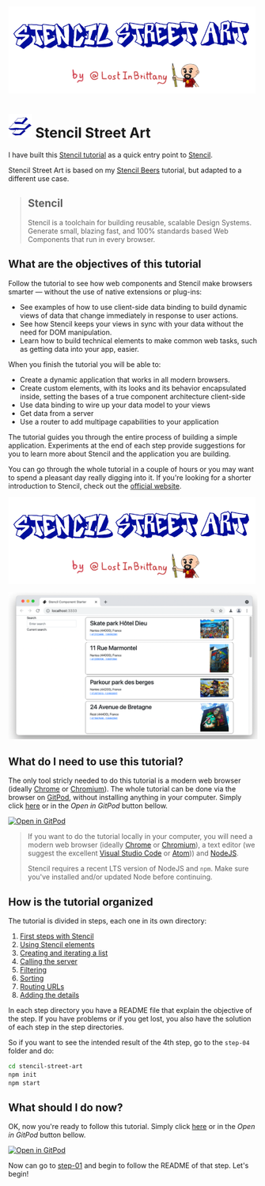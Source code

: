 
![Logo](./img/logo-500px.png)

# ![Stencil Street Art icon](./img/logo-48px.png)  Stencil Street Art

I have built this [Stencil tutorial](https://github.com/LostInBrittany/stencil-street-art) as a quick entry point to [Stencil](https://stenciljs.com/). 

Stencil Street Art is based on my [Stencil Beers](https://github.com/LostInBrittany/stencil-beers) tutorial, but adapted to a different use case. 

> ## Stencil
> Stencil is a toolchain for building reusable, scalable Design Systems. Generate small, blazing fast, and 100% standards based Web Components that run in every browser.


## What are the objectives of this tutorial

Follow the tutorial to see how web components and Stencil make browsers smarter — without the use of native extensions or plug-ins:

+ See examples of how to use client-side data binding to build dynamic views of data that change immediately in response to user actions.
+ See how Stencil keeps your views in sync with your data without the need for DOM manipulation.
+ Learn how to build technical elements to make common web tasks, such as getting data into your app, easier.

When you finish the tutorial you will be able to:

+ Create a dynamic application that works in all modern browsers.
+ Create custom elements, with its looks and its behavior encapsulated inside, setting the bases of a true component architecture client-side
+ Use data binding to wire up your data model to your views
+ Get data from a server
+ Use a router to add multipage capabilities to your application

The tutorial guides you through the entire process of building a simple application. Experiments at the end of each step provide suggestions for you to learn more about Stencil and the application you are building.

You can go through the whole tutorial in a couple of hours or you may want to spend a pleasant day really digging into it. If you're looking for a shorter introduction to Stencil, check out the [official website](https://stenciljs.com/).


![Logo](./img/logo-500px.png)

![Screenshot](./img/step-00-01.png)  


## What do I need to use this tutorial?

The only tool stricly needed to do this tutorial is a modern web browser (ideally [Chrome](https://www.google.com/chrome/) or [Chromium](https://www.chromium.org/)). The whole tutorial can be done via the browser on [GitPod](https://gitpod.io), without installing anything in your computer. Simply click [here](https://gitpod.io/#https://github.com/LostInBrittany/stencil-street-art) or in the *Open in GitPod* button bellow. 

[![Open in GitPod](https://gitpod.io/button/open-in-gitpod.svg)](https://gitpod.io/#https://github.com/LostInBrittany/stencil-street-art)

> If you want to do the tutorial locally in your computer, you will need  a modern web browser (ideally [Chrome](https://www.google.com/chrome/) or [Chromium](https://www.chromium.org/)), a text editor (we suggest the excellent [Visual Studio Code](https://code.visualstudio.com/) or [Atom](https://atom.io))) and [NodeJS](https://nodejs.org).
> 
> Stencil requires a recent LTS version of NodeJS and `npm`. Make sure you've installed and/or updated Node before continuing.


## How is the tutorial organized 

The tutorial is divided in steps, each one in its own directory:

1. [First steps with Stencil](./step-01/)
1. [Using Stencil elements](./step-02/)
1. [Creating and iterating a list](./step-03/)
1. [Calling the server](./step-04/)
1. [Filtering](./step-05/)
1. [Sorting](./step-06/)
1. [Routing URLs](./step-07/)
1. [Adding the details](./step-08/)

In each step directory you have a README file that explain the objective of the step. If you have problems or if you get lost, you also have the solution of each step in the step directories. 

So if you want to see the intended result of  the 4th step, go to the `step-04` folder and do:

```bash
cd stencil-street-art
npm init
npm start
```

## What should I do now?  

OK, now you're ready to follow this tutorial. Simply click [here](https://gitpod.io/#https://github.com/LostInBrittany/stencil-street-art) or in the *Open in GitPod* button bellow. 

[![Open in GitPod](https://gitpod.io/button/open-in-gitpod.svg)](https://gitpod.io/#https://github.com/LostInBrittany/stencil-street-art)

Now can go to [step-01](./step-01) and begin to follow the README of that step. Let's begin!

